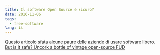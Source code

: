 ```yaml
---
title: Il software Open Source é sicuro?
date: 2016-11-06
tags:
  - free-software
lang: it
---
```


Questo articolo sfata alcune paure delle aziende di usare software libero.
[But is it safe? Uncork a bottle of vintage open-source FUD](http://www.theregister.co.uk/2016/09/29/unexpected_resistance_to_opensource/)
